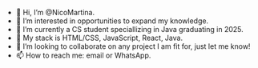 - 👋 Hi, I’m @NicoMartina.
- 👀 I’m interested in  opportunities to expand my knowledge.
- 🌱 I’m currently a CS student speciallizing in Java graduating in 2025.
- 🌱 My stack is HTML/CSS, JavaScript, React, Java.
- 💞️ I’m looking to collaborate on any project I am fit for, just let me know!
- 📫 How to reach me: email or WhatsApp.

<!---
NicoMartina/NicoMartina is a ✨ special ✨ repository because its `README.md` (this file) appears on your GitHub profile.
You can click the Preview link to take a look at your changes.
--->

